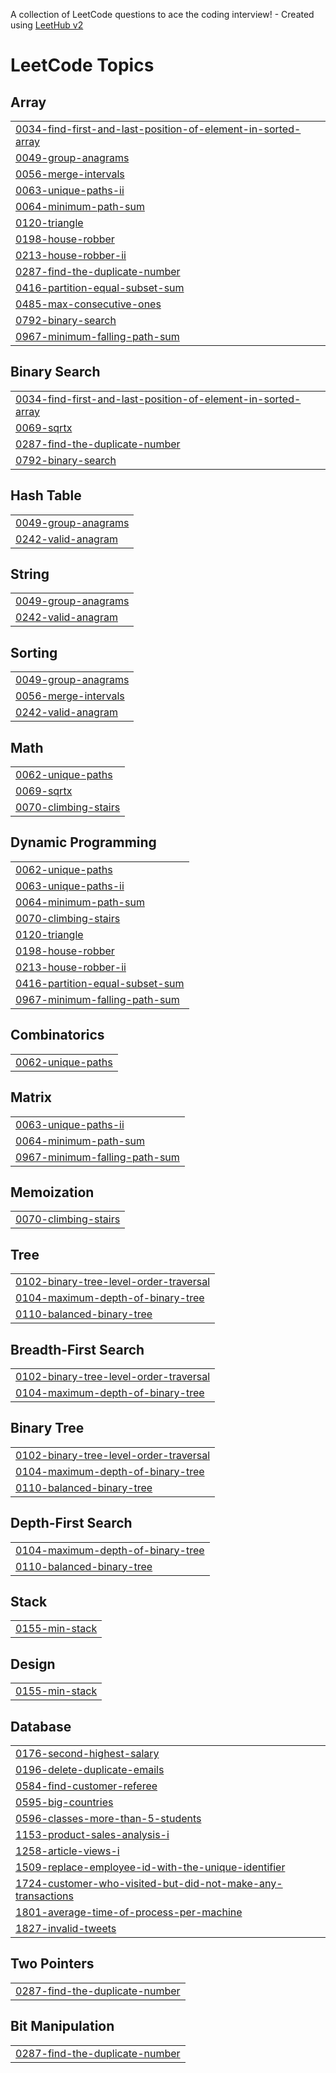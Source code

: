 A collection of LeetCode questions to ace the coding interview! - Created using [LeetHub v2](https://github.com/arunbhardwaj/LeetHub-2.0)
<!---LeetCode Topics Start-->
# LeetCode Topics
## Array
|  |
| ------- |
| [0034-find-first-and-last-position-of-element-in-sorted-array](https://github.com/pavanchakravarthi999/DSA/tree/master/0034-find-first-and-last-position-of-element-in-sorted-array) |
| [0049-group-anagrams](https://github.com/pavanchakravarthi999/DSA/tree/master/0049-group-anagrams) |
| [0056-merge-intervals](https://github.com/pavanchakravarthi999/DSA/tree/master/0056-merge-intervals) |
| [0063-unique-paths-ii](https://github.com/pavanchakravarthi999/DSA/tree/master/0063-unique-paths-ii) |
| [0064-minimum-path-sum](https://github.com/pavanchakravarthi999/DSA/tree/master/0064-minimum-path-sum) |
| [0120-triangle](https://github.com/pavanchakravarthi999/DSA/tree/master/0120-triangle) |
| [0198-house-robber](https://github.com/pavanchakravarthi999/DSA/tree/master/0198-house-robber) |
| [0213-house-robber-ii](https://github.com/pavanchakravarthi999/DSA/tree/master/0213-house-robber-ii) |
| [0287-find-the-duplicate-number](https://github.com/pavanchakravarthi999/DSA/tree/master/0287-find-the-duplicate-number) |
| [0416-partition-equal-subset-sum](https://github.com/pavanchakravarthi999/DSA/tree/master/0416-partition-equal-subset-sum) |
| [0485-max-consecutive-ones](https://github.com/pavanchakravarthi999/DSA/tree/master/0485-max-consecutive-ones) |
| [0792-binary-search](https://github.com/pavanchakravarthi999/DSA/tree/master/0792-binary-search) |
| [0967-minimum-falling-path-sum](https://github.com/pavanchakravarthi999/DSA/tree/master/0967-minimum-falling-path-sum) |
## Binary Search
|  |
| ------- |
| [0034-find-first-and-last-position-of-element-in-sorted-array](https://github.com/pavanchakravarthi999/DSA/tree/master/0034-find-first-and-last-position-of-element-in-sorted-array) |
| [0069-sqrtx](https://github.com/pavanchakravarthi999/DSA/tree/master/0069-sqrtx) |
| [0287-find-the-duplicate-number](https://github.com/pavanchakravarthi999/DSA/tree/master/0287-find-the-duplicate-number) |
| [0792-binary-search](https://github.com/pavanchakravarthi999/DSA/tree/master/0792-binary-search) |
## Hash Table
|  |
| ------- |
| [0049-group-anagrams](https://github.com/pavanchakravarthi999/DSA/tree/master/0049-group-anagrams) |
| [0242-valid-anagram](https://github.com/pavanchakravarthi999/DSA/tree/master/0242-valid-anagram) |
## String
|  |
| ------- |
| [0049-group-anagrams](https://github.com/pavanchakravarthi999/DSA/tree/master/0049-group-anagrams) |
| [0242-valid-anagram](https://github.com/pavanchakravarthi999/DSA/tree/master/0242-valid-anagram) |
## Sorting
|  |
| ------- |
| [0049-group-anagrams](https://github.com/pavanchakravarthi999/DSA/tree/master/0049-group-anagrams) |
| [0056-merge-intervals](https://github.com/pavanchakravarthi999/DSA/tree/master/0056-merge-intervals) |
| [0242-valid-anagram](https://github.com/pavanchakravarthi999/DSA/tree/master/0242-valid-anagram) |
## Math
|  |
| ------- |
| [0062-unique-paths](https://github.com/pavanchakravarthi999/DSA/tree/master/0062-unique-paths) |
| [0069-sqrtx](https://github.com/pavanchakravarthi999/DSA/tree/master/0069-sqrtx) |
| [0070-climbing-stairs](https://github.com/pavanchakravarthi999/DSA/tree/master/0070-climbing-stairs) |
## Dynamic Programming
|  |
| ------- |
| [0062-unique-paths](https://github.com/pavanchakravarthi999/DSA/tree/master/0062-unique-paths) |
| [0063-unique-paths-ii](https://github.com/pavanchakravarthi999/DSA/tree/master/0063-unique-paths-ii) |
| [0064-minimum-path-sum](https://github.com/pavanchakravarthi999/DSA/tree/master/0064-minimum-path-sum) |
| [0070-climbing-stairs](https://github.com/pavanchakravarthi999/DSA/tree/master/0070-climbing-stairs) |
| [0120-triangle](https://github.com/pavanchakravarthi999/DSA/tree/master/0120-triangle) |
| [0198-house-robber](https://github.com/pavanchakravarthi999/DSA/tree/master/0198-house-robber) |
| [0213-house-robber-ii](https://github.com/pavanchakravarthi999/DSA/tree/master/0213-house-robber-ii) |
| [0416-partition-equal-subset-sum](https://github.com/pavanchakravarthi999/DSA/tree/master/0416-partition-equal-subset-sum) |
| [0967-minimum-falling-path-sum](https://github.com/pavanchakravarthi999/DSA/tree/master/0967-minimum-falling-path-sum) |
## Combinatorics
|  |
| ------- |
| [0062-unique-paths](https://github.com/pavanchakravarthi999/DSA/tree/master/0062-unique-paths) |
## Matrix
|  |
| ------- |
| [0063-unique-paths-ii](https://github.com/pavanchakravarthi999/DSA/tree/master/0063-unique-paths-ii) |
| [0064-minimum-path-sum](https://github.com/pavanchakravarthi999/DSA/tree/master/0064-minimum-path-sum) |
| [0967-minimum-falling-path-sum](https://github.com/pavanchakravarthi999/DSA/tree/master/0967-minimum-falling-path-sum) |
## Memoization
|  |
| ------- |
| [0070-climbing-stairs](https://github.com/pavanchakravarthi999/DSA/tree/master/0070-climbing-stairs) |
## Tree
|  |
| ------- |
| [0102-binary-tree-level-order-traversal](https://github.com/pavanchakravarthi999/DSA/tree/master/0102-binary-tree-level-order-traversal) |
| [0104-maximum-depth-of-binary-tree](https://github.com/pavanchakravarthi999/DSA/tree/master/0104-maximum-depth-of-binary-tree) |
| [0110-balanced-binary-tree](https://github.com/pavanchakravarthi999/DSA/tree/master/0110-balanced-binary-tree) |
## Breadth-First Search
|  |
| ------- |
| [0102-binary-tree-level-order-traversal](https://github.com/pavanchakravarthi999/DSA/tree/master/0102-binary-tree-level-order-traversal) |
| [0104-maximum-depth-of-binary-tree](https://github.com/pavanchakravarthi999/DSA/tree/master/0104-maximum-depth-of-binary-tree) |
## Binary Tree
|  |
| ------- |
| [0102-binary-tree-level-order-traversal](https://github.com/pavanchakravarthi999/DSA/tree/master/0102-binary-tree-level-order-traversal) |
| [0104-maximum-depth-of-binary-tree](https://github.com/pavanchakravarthi999/DSA/tree/master/0104-maximum-depth-of-binary-tree) |
| [0110-balanced-binary-tree](https://github.com/pavanchakravarthi999/DSA/tree/master/0110-balanced-binary-tree) |
## Depth-First Search
|  |
| ------- |
| [0104-maximum-depth-of-binary-tree](https://github.com/pavanchakravarthi999/DSA/tree/master/0104-maximum-depth-of-binary-tree) |
| [0110-balanced-binary-tree](https://github.com/pavanchakravarthi999/DSA/tree/master/0110-balanced-binary-tree) |
## Stack
|  |
| ------- |
| [0155-min-stack](https://github.com/pavanchakravarthi999/DSA/tree/master/0155-min-stack) |
## Design
|  |
| ------- |
| [0155-min-stack](https://github.com/pavanchakravarthi999/DSA/tree/master/0155-min-stack) |
## Database
|  |
| ------- |
| [0176-second-highest-salary](https://github.com/pavanchakravarthi999/DSA/tree/master/0176-second-highest-salary) |
| [0196-delete-duplicate-emails](https://github.com/pavanchakravarthi999/DSA/tree/master/0196-delete-duplicate-emails) |
| [0584-find-customer-referee](https://github.com/pavanchakravarthi999/DSA/tree/master/0584-find-customer-referee) |
| [0595-big-countries](https://github.com/pavanchakravarthi999/DSA/tree/master/0595-big-countries) |
| [0596-classes-more-than-5-students](https://github.com/pavanchakravarthi999/DSA/tree/master/0596-classes-more-than-5-students) |
| [1153-product-sales-analysis-i](https://github.com/pavanchakravarthi999/DSA/tree/master/1153-product-sales-analysis-i) |
| [1258-article-views-i](https://github.com/pavanchakravarthi999/DSA/tree/master/1258-article-views-i) |
| [1509-replace-employee-id-with-the-unique-identifier](https://github.com/pavanchakravarthi999/DSA/tree/master/1509-replace-employee-id-with-the-unique-identifier) |
| [1724-customer-who-visited-but-did-not-make-any-transactions](https://github.com/pavanchakravarthi999/DSA/tree/master/1724-customer-who-visited-but-did-not-make-any-transactions) |
| [1801-average-time-of-process-per-machine](https://github.com/pavanchakravarthi999/DSA/tree/master/1801-average-time-of-process-per-machine) |
| [1827-invalid-tweets](https://github.com/pavanchakravarthi999/DSA/tree/master/1827-invalid-tweets) |
## Two Pointers
|  |
| ------- |
| [0287-find-the-duplicate-number](https://github.com/pavanchakravarthi999/DSA/tree/master/0287-find-the-duplicate-number) |
## Bit Manipulation
|  |
| ------- |
| [0287-find-the-duplicate-number](https://github.com/pavanchakravarthi999/DSA/tree/master/0287-find-the-duplicate-number) |
<!---LeetCode Topics End-->
